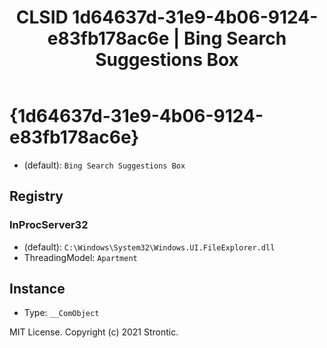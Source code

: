 ﻿---
title: "CLSID 1d64637d-31e9-4b06-9124-e83fb178ac6e | Bing Search Suggestions Box"
excerpt: What is COM-Object CLSID 1d64637d-31e9-4b06-9124-e83fb178ac6e?
---

# {1d64637d-31e9-4b06-9124-e83fb178ac6e}

* (default): `Bing Search Suggestions Box`

## Registry


### InProcServer32

* (default): `C:\Windows\System32\Windows.UI.FileExplorer.dll`
* ThreadingModel: `Apartment`

## Instance

* Type: `__ComObject`

MIT License. Copyright (c) 2021 Strontic.


